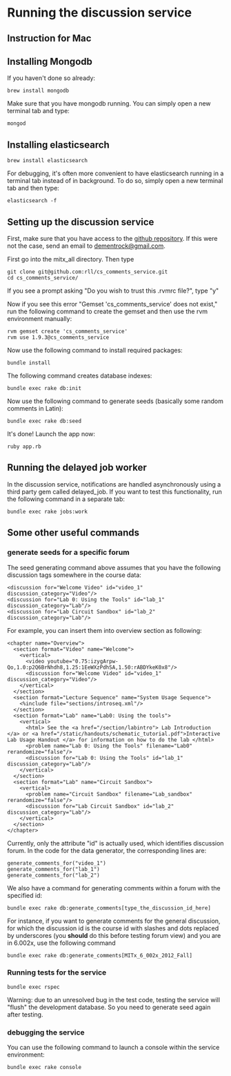 # Running the discussion service

## Instruction for Mac

## Installing Mongodb

If you haven't done so already:

    brew install mongodb

Make sure that you have mongodb running. You can simply open a new terminal tab and type:
 
    mongod

## Installing elasticsearch

    brew install elasticsearch

For debugging, it's often more convenient to have elasticsearch running in a terminal tab instead of in background. To do so, simply open a new terminal tab and then type:

    elasticsearch -f

## Setting up the discussion service

First, make sure that you have access to the [github repository](https://github.com/rll/cs_comments_service). If this were not the case, send an email to dementrock@gmail.com.

First go into the mitx_all directory. Then type

    git clone git@github.com:rll/cs_comments_service.git
    cd cs_comments_service/

If you see a prompt asking "Do you wish to trust this .rvmrc file?", type "y"

Now if you see this error "Gemset 'cs_comments_service' does not exist," run the following command to create the gemset and then use the rvm environment manually:

    rvm gemset create 'cs_comments_service'
    rvm use 1.9.3@cs_comments_service

Now use the following command to install required packages:

    bundle install

The following command creates database indexes:

    bundle exec rake db:init

Now use the following command to generate seeds (basically some random comments in Latin):

    bundle exec rake db:seed

It's done! Launch the app now:

    ruby app.rb

## Running the delayed job worker

In the discussion service, notifications are handled asynchronously using a third party gem called delayed_job. If you want to test this functionality, run the following command in a separate tab:

    bundle exec rake jobs:work

## Some other useful commands

### generate seeds for a specific forum
The seed generating command above assumes that you have the following discussion tags somewhere in the course data:

    <discussion for="Welcome Video" id="video_1" discussion_category="Video"/>
    <discussion for="Lab 0: Using the Tools" id="lab_1" discussion_category="Lab"/>
    <discussion for="Lab Circuit Sandbox" id="lab_2" discussion_category="Lab"/>

For example, you can insert them into overview section as following:

    <chapter name="Overview">
      <section format="Video" name="Welcome">
        <vertical>
          <video youtube="0.75:izygArpw-Qo,1.0:p2Q6BrNhdh8,1.25:1EeWXzPdhSA,1.50:rABDYkeK0x8"/>
          <discussion for="Welcome Video" id="video_1" discussion_category="Video"/>
        </vertical>
      </section>
      <section format="Lecture Sequence" name="System Usage Sequence">
        <%include file="sections/introseq.xml"/>
      </section>
      <section format="Lab" name="Lab0: Using the tools">
        <vertical>
          <html> See the <a href="/section/labintro"> Lab Introduction </a> or <a href="/static/handouts/schematic_tutorial.pdf">Interactive Lab Usage Handout </a> for information on how to do the lab </html>
          <problem name="Lab 0: Using the Tools" filename="Lab0" rerandomize="false"/>
          <discussion for="Lab 0: Using the Tools" id="lab_1" discussion_category="Lab"/>
        </vertical>
      </section>
      <section format="Lab" name="Circuit Sandbox">
        <vertical>
          <problem name="Circuit Sandbox" filename="Lab_sandbox" rerandomize="false"/>
          <discussion for="Lab Circuit Sandbox" id="lab_2" discussion_category="Lab"/>
        </vertical>
      </section>
    </chapter>

Currently, only the attribute "id" is actually used, which identifies discussion forum. In the code for the data generator, the corresponding lines are:

    generate_comments_for("video_1")
    generate_comments_for("lab_1")
    generate_comments_for("lab_2")

We also have a command for generating comments within a forum with the specified id:

    bundle exec rake db:generate_comments[type_the_discussion_id_here]

For instance, if you want to generate comments for the general discussion, for which the discussion id is the course id with slashes and dots replaced by underscores (you **should** do this before testing forum view) and you are in 6.002x, use the following command

    bundle exec rake db:generate_comments[MITx_6_002x_2012_Fall]

### Running tests for the service

    bundle exec rspec

Warning: due to an unresolved bug in the test code, testing the service will "flush" the development database. So you need to generate seed again after testing.

### debugging the service

You can use the following command to launch a console within the service environment:

    bundle exec rake console
